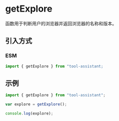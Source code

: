 # getExplore

函数用于判断用户的浏览器并返回浏览器的名称和版本。

## 引入方式

<!-- ### CJS

```javascript
const { getExplore } = require("tool-assistant");
``` -->

### ESM

```javascript
import { getExplore } from "tool-assistant;
```

## 示例

```javascript
import { getExplore } from "tool-assistant";

var explore = getExplore();

console.log(explore);
```
